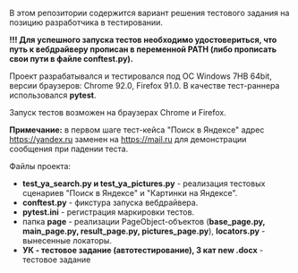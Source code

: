 В этом репозитории содержится вариант решения тестового задания на позицию разработчика в тестировании.

**!!! Для успешного запуска тестов необходимо удостовериться, что путь к вебдрайверу прописан в переменной PATH (либо прописать свои пути в файле conftest.py).**

Проект разрабатывался и тестировался под ОС Windows 7HB 64bit, версии браузеров: Chrome 92.0, Firefox 91.0. В качестве тест-раннера использовался **pytest**.

Запуск тестов возможен на браузерах Chrome и Firefox.

**Примечание:** в первом шаге тест-кейса "Поиск в Яндексе" адрес https://yandex.ru заменен на https://mail.ru для демонстрации сообщения при падении теста.

Файлы проекта:

- **test_ya_search.py и test_ya_pictures.py** - реализация тестовых сценариев "Поиск в Яндексе" и "Картинки на Яндексе".
- **conftest.py** - фикстура запуска вебдрайвера.
- **pytest.ini** - регистрация маркировки тестов.
- папка **page** - реализации PageObject-объектов (**base_page.py, main_page.py, result_page.py, pictures_page.py**), **locators.py** - вынесенные локаторы.
- **УК - тестовое задание (автотестирование), 3 кат new .docx** - тестовое задание


